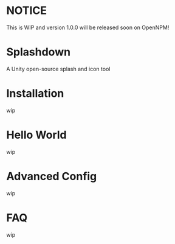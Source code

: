 # NOTICE
This is WIP and version 1.0.0 will be released soon on OpenNPM!

# Splashdown
A Unity open-source splash and icon tool

# Installation
wip

# Hello World
wip

# Advanced Config
wip

# FAQ
wip

